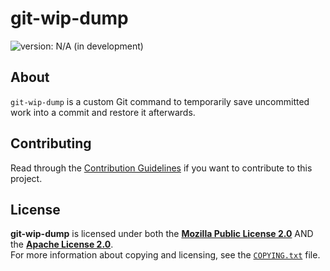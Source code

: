 <!--
  Copyright (c) 2022 Michael Federczuk
  SPDX-License-Identifier: CC-BY-SA-4.0
-->

# git-wip-dump #

[version_shield]: https://img.shields.io/badge/version-N%2FA_(in_development)-important.svg
![version: N/A (in development)][version_shield]

## About ##

`git-wip-dump` is a custom Git command to temporarily save uncommitted work into a commit and restore it afterwards.

## Contributing ##

Read through the [Contribution Guidelines](CONTRIBUTING.md) if you want to contribute to this project.

## License ##

**git-wip-dump** is licensed under both the [**Mozilla Public License 2.0**](LICENSES/MPL-2.0.txt) AND the
[**Apache License 2.0**](LICENSES/Apache-2.0.txt).  
For more information about copying and licensing, see the [`COPYING.txt`](COPYING.txt) file.
